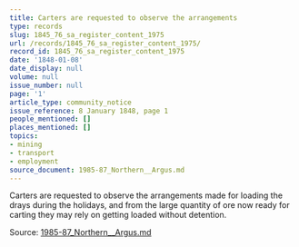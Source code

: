 ```yaml
---
title: Carters are requested to observe the arrangements
type: records
slug: 1845_76_sa_register_content_1975
url: /records/1845_76_sa_register_content_1975/
record_id: 1845_76_sa_register_content_1975
date: '1848-01-08'
date_display: null
volume: null
issue_number: null
page: '1'
article_type: community_notice
issue_reference: 8 January 1848, page 1
people_mentioned: []
places_mentioned: []
topics:
- mining
- transport
- employment
source_document: 1985-87_Northern__Argus.md
---
```


Carters are requested to observe the arrangements made for loading the drays during the holidays, and from the large quantity of ore now ready for carting they may rely on getting loaded without detention.

Source: [1985-87_Northern__Argus.md](/downloads/markdown/1985-87_Northern__Argus.md)
